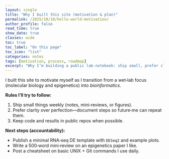 ```yaml
---
layout: single
title: "Why I built this site (motivation & plan)"
permalink: /2025/10/10/hello-world-motivation/
author_profile: false
read_time: true
show_date: true
classes: wide
toc: true
toc_label: "On this page"
toc_icon: "list"
categories: notes
tags: [motivation, process, roadmap]
excerpt: "Why I’m building a public lab-notebook: ship small, prefer clarity over perfection, and make results reproducible."
---
```



I built this site to motivate myself as I transition from a wet‑lab focus (molecular biology and epigenetics) into *bioinformatics*.

**Rules I’ll try to follow:**
1. Ship small things weekly (notes, mini‑reviews, or figures).  
2. Prefer clarity over perfection—document steps so future‑me can repeat them.  
3. Keep code and results in public repos when possible.

**Next steps (accountability):**
- Publish a minimal RNA‑seq DE template with `DESeq2` and example plots.  
- Write a 500‑word mini‑review on an epigenetics paper I like.
- Post a cheatsheet on basic UNIX + Git commands I use daily.

